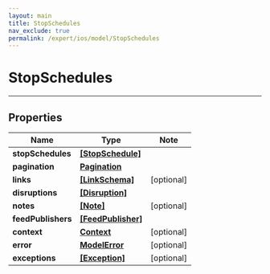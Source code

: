 ```yaml
---
layout: main
title: StopSchedules
nav_exclude: true
permalink: /expert/ios/model/StopSchedules
---
```


# StopSchedules

---

## Properties

Name | Type | Note
---- | ---- | ----
**stopSchedules** | [**[StopSchedule]**](StopSchedule.md) | 
**pagination** | [**Pagination**](Pagination.md) | 
**links** | [**[LinkSchema]**](LinkSchema.md) | [optional] 
**disruptions** | [**[Disruption]**](Disruption.md) | 
**notes** | [**[Note]**](Note.md) | [optional] 
**feedPublishers** | [**[FeedPublisher]**](FeedPublisher.md) | 
**context** | [**Context**](Context.md) | [optional] 
**error** | [**ModelError**](ModelError.md) | [optional] 
**exceptions** | [**[Exception]**](Exception.md) | [optional] 

